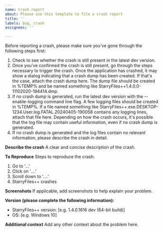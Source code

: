 ```yaml
---
name: Crash report
about: Please use this template to file a crash report
title: ''
labels: bug, crash
assignees: ''

---
```


Before reporting a crash, please make sure you've gone through the following steps first:
1. Check to see whether the crash is still present in the latest dev version.
2. Once you've confirmed the crash is still present, go through the steps necessary to trigger the crash. Once the application has crashed, it may show a dialog indicating that a crash dump has been created. If that's the case, attach the crash dump here. The dump file should be created in %TEMP% and be named something like StarryFiles++1.4.0.0-11102020-194414.dmp.
3. If no crash dump is generated, run the latest dev version with the --enable-logging command line flag. A few logging files should be created in %TEMP%. If a file named something like StarryFiles++.exe.DESKTOP-1234.User.log.FATAL.20240405-190058 contains any logging lines, attach that file here. Depending on how the crash occurs, it's possible that the log file may contain useful information, even if no crash dump is generated.
4. If no crash dump is generated and the log files contain no relevant information, please describe the crash in detail.

**Describe the crash**
A clear and concise description of the crash.

**To Reproduce**
Steps to reproduce the crash:
1. Go to '...'
2. Click on '....'
3. Scroll down to '....'
4. StarryFiles++ crashes

**Screenshots**
If applicable, add screenshots to help explain your problem.

**Version (please complete the following information):**
 - StarryFiles++ version: [e.g. 1.4.0.1616 dev (64-bit build)]
 - OS: [e.g. Windows 10]

**Additional context**
Add any other context about the problem here.
